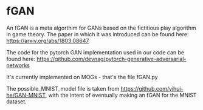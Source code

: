 # fGAN

An fGAN is a meta algorthim for GANs based on the fictitious play algorithm in game theory.
The paper in which it was introduced can be found here:
https://arxiv.org/abs/1803.08647

The code for the pytorch GAN implementation used in our code can be found here:
https://github.com/devnag/pytorch-generative-adversarial-networks

It's currently implemented on MOGs - that's the file fGAN.py

The possible_MNIST_model file is taken from https://github.com/yihui-he/GAN-MNIST, with the intent of eventually making an fGAN for the MNIST dataset.
